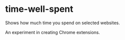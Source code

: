 # time-well-spent
Shows how much time you spend on selected websites.

An experiment in creating Chrome extensions. 
